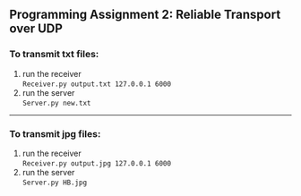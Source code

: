 ## Programming Assignment 2: Reliable Transport over UDP

### To transmit txt files:

1. run the receiver <br>
`Receiver.py output.txt 127.0.0.1 6000`
2. run the server <br>
`Server.py new.txt`

***

### To transmit jpg files:

1. run the receiver <br>
`Receiver.py output.jpg 127.0.0.1 6000`
2. run the server <br>
`Server.py HB.jpg` 
